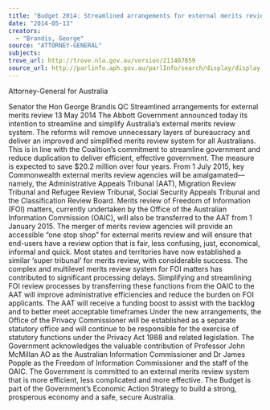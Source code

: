 ```yaml
---
title: "Budget 2014: Streamlined arrangements for external merits review"
date: "2014-05-13"
creators:
  - "Brandis, George"
source: "ATTORNEY-GENERAL"
subjects:
trove_url: http://trove.nla.gov.au/version/211407859
source_url: http://parlinfo.aph.gov.au/parlInfo/search/display/display.w3p;query=Id%3A%22media/pressrel/3176893%22
---
```


 Attorney-General for Australia  

 Senator the Hon George Brandis QC  Streamlined arrangements for external merits review   13 May 2014  The Abbott Government announced today its intention to streamline and simplify  Australia’s external merits review system. The reforms will remove unnecessary  layers of bureaucracy and deliver an improved and simplified merits review system  for all Australians. This is in line with the Coalition’s commitment to streamline  government and reduce duplication to deliver efficient, effective government. The  measure is expected to save $20.2 million over four years.  From 1 July 2015, key Commonwealth external merits review agencies will be  amalgamated—namely, the Administrative Appeals Tribunal (AAT), Migration  Review Tribunal and Refugee Review Tribunal, Social Security Appeals Tribunal and  the Classification Review Board. Merits review of Freedom of Information (FOI)  matters, currently undertaken by the Office of the Australian Information Commission  (OAIC), will also be transferred to the AAT from 1 January 2015.   The merger of merits review agencies will provide an accessible “one stop shop” for  external merits review and will ensure that end-users have a review option that is  fair, less confusing, just, economical, informal and quick.   Most states and territories have now established a similar ‘super tribunal’ for merits  review, with considerable success.  The complex and multilevel merits review system for FOI matters has contributed to  significant processing delays. Simplifying and streamlining FOI review processes by  transferring these functions from the OAIC to the AAT will improve administrative  efficiencies and reduce the burden on FOI applicants. The AAT will receive a funding  boost to assist with the backlog and to better meet acceptable timeframes  Under the new arrangements, the Office of the Privacy Commissioner will be  established as a separate statutory office and will continue to be responsible for the  exercise of statutory functions under the Privacy Act 1988 and related legislation.  The Government acknowledges the valuable contribution of Professor John McMillan  AO as the Australian Information Commissioner and Dr James Popple as the  Freedom of Information Commissioner and the staff of the OAIC.  The Government is committed to an external merits review system that is more  efficient, less complicated and more effective.   The Budget is part of the Government’s Economic Action Strategy to build a strong,  prosperous economy and a safe, secure Australia.   

